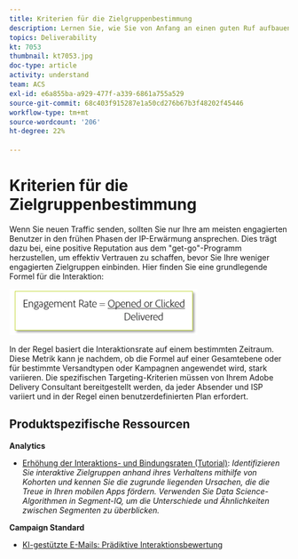 ```yaml
---
title: Kriterien für die Zielgruppenbestimmung
description: Lernen Sie, wie Sie von Anfang an einen guten Ruf aufbauen, um effektiv Vertrauen zu schaffen, bevor Sie Ihre weniger engagierten Zielgruppen ansprechen.
topics: Deliverability
kt: 7053
thumbnail: kt7053.jpg
doc-type: article
activity: understand
team: ACS
exl-id: e6a855ba-a929-477f-a339-6861a755a529
source-git-commit: 68c403f915287e1a50cd276b67b3f48202f45446
workflow-type: tm+mt
source-wordcount: '206'
ht-degree: 22%

---
```


# Kriterien für die Zielgruppenbestimmung

Wenn Sie neuen Traffic senden, sollten Sie nur Ihre am meisten engagierten Benutzer in den frühen Phasen der IP-Erwärmung ansprechen. Dies trägt dazu bei, eine positive Reputation aus dem &quot;get-go&quot;-Programm herzustellen, um effektiv Vertrauen zu schaffen, bevor Sie Ihre weniger engagierten Zielgruppen einbinden. Hier finden Sie eine grundlegende Formel für die Interaktion:

![Interaktionsformel](../assets/formula-for-enagement.png)

In der Regel basiert die Interaktionsrate auf einem bestimmten Zeitraum. Diese Metrik kann je nachdem, ob die Formel auf einer Gesamtebene oder für bestimmte Versandtypen oder Kampagnen angewendet wird, stark variieren. Die spezifischen Targeting-Kriterien müssen von Ihrem Adobe Delivery Consultant bereitgestellt werden, da jeder Absender und ISP variiert und in der Regel einen benutzerdefinierten Plan erfordert.

## Produktspezifische Ressourcen

**Analytics**

* [Erhöhung der Interaktions- und Bindungsraten (Tutorial)](https://experienceleague.adobe.com/docs/analytics-learn/tutorials/mobile-app-analytics/measuring-mobile-analytics/how-to-increase-engagement-and-retention-rates.html?lang=en#mobile-app-analytics):  *Identifizieren Sie interaktive Zielgruppen anhand ihres Verhaltens mithilfe von Kohorten und kennen Sie die zugrunde liegenden Ursachen, die die Treue in Ihren mobilen Apps fördern. Verwenden Sie Data Science-Algorithmen in Segment-IQ, um die Unterschiede und Ähnlichkeiten zwischen Segmenten zu überblicken.*

**Campaign Standard**

* [KI-gestützte E-Mails: Prädiktive Interaktionsbewertung](https://experienceleague.adobe.com/docs/campaign-standard/using/testing-and-sending/preparing-and-testing-messages/predictive.html#predictive-scoring)
